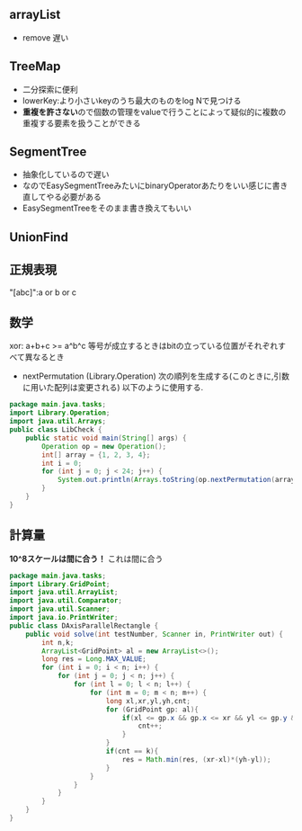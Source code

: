 ## arrayList
- remove 
    遅い
    
## TreeMap
- 二分探索に便利
- lowerKey:より小さいkeyのうち最大のものをlog Nで見つける
- **重複を許さない**ので個数の管理をvalueで行うことによって疑似的に複数の重複する要素を扱うことができる


## SegmentTree
- 抽象化しているので遅い
- なのでEasySegmentTreeみたいにbinaryOperatorあたりをいい感じに書き直してやる必要がある
- EasySegmentTreeをそのまま書き換えてもいい

## UnionFind


## 正規表現
"[abc]":a or b or c

## 数学
xor: a+b+c >= a^b^c
等号が成立するときはbitの立っている位置がそれぞれすべて異なるとき

- nextPermutation (Library.Operation)
次の順列を生成する(このときに,引数に用いた配列は変更される)
以下のように使用する.
```java
package main.java.tasks;
import Library.Operation;
import java.util.Arrays;
public class LibCheck {
    public static void main(String[] args) {
        Operation op = new Operation();
        int[] array = {1, 2, 3, 4};
        int i = 0;
        for (int j = 0; j < 24; j++) {
            System.out.println(Arrays.toString(op.nextPermutation(array)));
        }
    }
}
```

## 計算量
**10^8スケールは間に合う！**
これは間に合う
```java 
package main.java.tasks;
import Library.GridPoint;
import java.util.ArrayList;
import java.util.Comparator;
import java.util.Scanner;
import java.io.PrintWriter;
public class DAxisParallelRectangle {
    public void solve(int testNumber, Scanner in, PrintWriter out) {
        int n,k;
        ArrayList<GridPoint> al = new ArrayList<>();
        long res = Long.MAX_VALUE;
        for (int i = 0; i < n; i++) {
            for (int j = 0; j < n; j++) {
                for (int l = 0; l < n; l++) {
                    for (int m = 0; m < n; m++) {
                        long xl,xr,yl,yh,cnt;
                        for (GridPoint gp: al){
                            if(xl <= gp.x && gp.x <= xr && yl <= gp.y && gp.y <= yh){
                                cnt++;
                            }
                        }
                        if(cnt == k){
                            res = Math.min(res, (xr-xl)*(yh-yl));
                        }
                    }
                }
            }
        }
    }
}
```